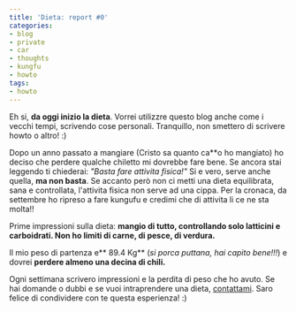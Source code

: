 ```yaml
---
title: 'Dieta: report #0'
categories:
- blog
- private
- car
- thoughts
- kungfu
- howto
tags:
- howto
---
```

Eh si, **da oggi inizio la dieta**. Vorrei utilizzre questo blog anche come i
vecchi tempi, scrivendo cose personali. Tranquillo, non smettero di scrivere
howto o altro! :)

Dopo un anno passato a mangiare (Cristo sa quanto ca\*\*o ho mangiato) ho deciso
che perdere qualche chiletto mi dovrebbe fare bene. Se ancora stai leggendo ti
chiederai: _"Basta fare attivita fisica!"_ Si e vero, serve anche quella, **ma
non basta**. Se accanto però non ci metti una dieta equilibrata, sana e
controllata, l'attivita fisica non serve ad una cippa. Per la cronaca, da
settembre ho ripreso a fare kungufu e credimi che di attivita li ce ne sta
molta!!

Prime impressioni sulla dieta: **mangio di tutto, controllando solo latticini
e carboidrati. Non ho limiti di carne, di pesce, di verdura.**

Il mio peso di partenza e** 89.4 Kg** (_si porca puttana, hai capito bene!!!_)
e dovrei **perdere almeno una decina di chili.**

Ogni settimana scrivero impressioni e la perdita di peso che ho avuto. Se hai
domande o dubbi e se vuoi intraprendere una dieta,
[contattami]({{site.url}}/chi-e-diegor/). Saro felice di condividere
con te questa esperienza! :)

